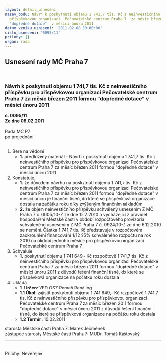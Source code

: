 ```yaml
---
layout: detail_usneseni
nazev_bodu: Návrh k poskytnutí objemu 1 741,7 tis. Kč z neinvestičního příspěvku pro
  příspěvkovou organizaci  Pečovatelské centrum Praha 7  za měsíc březen 2011 formou
  "dopředné dotace"  v měsíci únoru 2011
datum_vzniku_usneseni: '2011-02-08 00:00:00'
cislo_usneseni: '0095/11'
prilohy: []
organ: rada
---
```

<div id="ucUsn_pList" class="usn">
	<span><h2>Usnesení rady MČ Praha 7 </h2>
<br></span><div class="standBody">
<span><h3>Návrh k poskytnutí objemu 1 741,7 tis. Kč z neinvestičního příspěvku pro příspěvkovou organizaci  Pečovatelské centrum Praha 7  za měsíc březen 2011 formou "dopředné dotace"  v měsíci únoru 2011</h3></span><div class="center">
		<strong>č. 0095/11</strong><br>
	</div>
<div class="center">
		<strong>Ze dne 08.02.2011</strong><br><br>
	</div>Rada MČ P7<br> po projednání<br><br><ol>
<li>Bere na vědomí<ul><li>
<strong>1.</strong> předložený materiál - Návrh k poskytnutí objemu 1 741,7 tis. Kč z neinvestičního příspěvku pro příspěvkovou organizaci  Pečovatelské centrum Praha 7  za měsíc březen 2011 formou "dopředné dotace"  v měsíci únoru 2011</li></ul>
</li>
<li>Konstatuje,<ul>
<li>
<strong>1.</strong> že důvodem návrhu na poskytnutí objemu 1 741,7  tis. Kč z neinvestičního příspěvku pro příspěvkovou organizaci Pečovatelské centrum Praha 7  za měsíc březen 2011  formou "dopředné dotace" v měsíci únoru je finanční tíseň, do které se příspěvková organizace dostala na začátku roku díky zvýšeným finančním nákladům</li>
<li>
<strong>2.</strong> že objem neinvestičního příspěvku schválený usnesením Z MČ Praha 7 č. 0005/10-Z ze dne 15.2.2010 a vycházející  z pravidel hospodaření Městské části v období rozpočtového provizoria schváleného usnesením Z MČ Praha 7 č. 0924/10-Z ze dne 6.12.2010 se nemění. Částka 1 741,7 tis. Kč představuje v rozpočtovém zaokrouhlení financování 1/12 95% schváleného rozpočtu na rok 2010 na období jednoho měsíce pro příspěvkovou organizaci Pečovatelské centrum Praha 7  </li>
</ul>
</li>
<li>Schvaluje<ul><li>
<strong>1.</strong> poskytnutí objemu  1 741 649,- Kč rozpočtově  1 741,7 tis. Kč z neinvestičního příspěvku pro příspěvkovou organizaci Pečovatelské centrum Praha 7  za  měsíc březen 2011 formou "dopředné dotace" v měsíci únoru 2011 z důvodů řešení finanční tísně, do které se příspěvková organizace na počátku roku dostala</li></ul>
</li>
<li>Ukládá<ul>
<li>
<strong>1. Určen: </strong>VED OSZ Remeš René Ing.</li>
<li>
<strong>1.1 Úkol: </strong>zajistit poskytnutí objemu  1 741 649,- Kč rozpočtově  1 741,7 tis. Kč z neinvestičního příspěvku pro příspěvkovou organizaci Pečovatelské centrum Praha 7  za  měsíc březen 2011 formou "dopředné dotace" v měsíci únoru 2011 z důvodů řešení finanční tísně, do které se příspěvková organizace na počátku roku dostala</li>
<li>
<strong>1.2 Termín: </strong>10.02.2011</li>
</ul>
</li>
</ol>starosta Městské části Praha 7: Marek Ječmének<br>zástupce starosty Městské části Praha 7: MUDr. Tomáš Kaštovský <hr>
<br>Přílohy: Neveřejné</div>
</div>